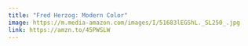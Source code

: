 ```yaml
---
title: "Fred Herzog: Modern Color"
image: https://m.media-amazon.com/images/I/51683lEGShL._SL250_.jpg
link: https://amzn.to/45PWSLW
---
```

